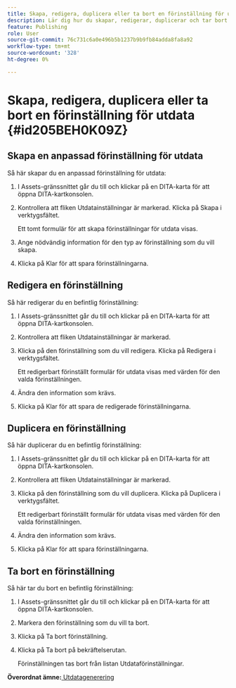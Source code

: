 ```yaml
---
title: Skapa, redigera, duplicera eller ta bort en förinställning för utdata
description: Lär dig hur du skapar, redigerar, duplicerar och tar bort en anpassad förinställning för utdata i AEM Guides.
feature: Publishing
role: User
source-git-commit: 76c731c6a0e496b5b1237b9b9fb84adda8fa8a92
workflow-type: tm+mt
source-wordcount: '328'
ht-degree: 0%

---
```


# Skapa, redigera, duplicera eller ta bort en förinställning för utdata {#id205BEH0K09Z}

## Skapa en anpassad förinställning för utdata

Så här skapar du en anpassad förinställning för utdata:

1. I Assets-gränssnittet går du till och klickar på en DITA-karta för att öppna DITA-kartkonsolen.

1. Kontrollera att fliken Utdatainställningar är markerad. Klicka på Skapa i verktygsfältet.

   Ett tomt formulär för att skapa förinställningar för utdata visas.

1. Ange nödvändig information för den typ av förinställning som du vill skapa.

1. Klicka på Klar för att spara förinställningarna.


## Redigera en förinställning

Så här redigerar du en befintlig förinställning:

1. I Assets-gränssnittet går du till och klickar på en DITA-karta för att öppna DITA-kartkonsolen.

1. Kontrollera att fliken Utdatainställningar är markerad.

1. Klicka på den förinställning som du vill redigera. Klicka på Redigera i verktygsfältet.

   Ett redigerbart förinställt formulär för utdata visas med värden för den valda förinställningen.

1. Ändra den information som krävs.

1. Klicka på Klar för att spara de redigerade förinställningarna.


## Duplicera en förinställning

Så här duplicerar du en befintlig förinställning:

1. I Assets-gränssnittet går du till och klickar på en DITA-karta för att öppna DITA-kartkonsolen.

1. Kontrollera att fliken Utdatainställningar är markerad.

1. Klicka på den förinställning som du vill duplicera. Klicka på Duplicera i verktygsfältet.

   Ett redigerbart förinställt formulär för utdata visas med värden för den valda förinställningen.

1. Ändra den information som krävs.

1. Klicka på Klar för att spara förinställningarna.


## Ta bort en förinställning

Så här tar du bort en befintlig förinställning:

1. I Assets-gränssnittet går du till och klickar på en DITA-karta för att öppna DITA-kartkonsolen.

1. Markera den förinställning som du vill ta bort.

1. Klicka på Ta bort förinställning.

1. Klicka på Ta bort på bekräftelserutan.

   Förinställningen tas bort från listan Utdataförinställningar.


**Överordnat ämne:**[ Utdatagenerering](generate-output.md)
